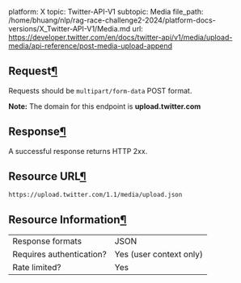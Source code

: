 platform: X
topic: Twitter-API-V1
subtopic: Media
file_path: /home/bhuang/nlp/rag-race-challenge2-2024/platform-docs-versions/X_Twitter-API-V1/Media.md
url: https://developer.twitter.com/en/docs/twitter-api/v1/media/upload-media/api-reference/post-media-upload-append

## Request[¶](#request "Permalink to this headline")

Requests should be `multipart/form-data` POST format.

**Note:** The domain for this endpoint is **upload.twitter.com**

## Response[¶](#response "Permalink to this headline")

A successful response returns HTTP 2xx.

## Resource URL[¶](#resource-url "Permalink to this headline")

`https://upload.twitter.com/1.1/media/upload.json`

## Resource Information[¶](#resource-information "Permalink to this headline")

|     |     |
| --- | --- |
| Response formats | JSON |
| Requires authentication? | Yes (user context only) |
| Rate limited? | Yes |